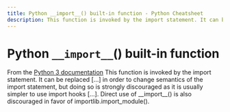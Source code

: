 ```yaml
---
title: Python __import__() built-in function - Python Cheatsheet
description: This function is invoked by the import statement. It can be replaced [...] in order to change semantics of the import statement, but doing so is strongly discouraged as it is usually simpler to use import hooks [...]. Direct use of __import__() is also discouraged in favor of importlib.import_module().
---
```


# Python `__import__`() built-in function

<base-disclaimer>
  <base-disclaimer-title>
    From the <a target="_blank" href="https://docs.python.org/3/library/functions.html#import__">Python 3 documentation</a>
  </base-disclaimer-title>
  <base-disclaimer-content>
    This function is invoked by the import statement. It can be replaced [...] in order to change semantics of the import statement, but doing so is strongly discouraged as it is usually simpler to use import hooks [...]. Direct use of __import__() is also discouraged in favor of importlib.import_module().
  </base-disclaimer-content>
</base-disclaimer>

<!-- remove this tag to start editing this page -->
<empty-section />
<!-- remove this tag to start editing this page -->
